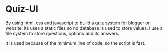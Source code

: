 # Quiz-UI

By using html, css and javascript to build a quiz system for blogger or website. its uses a static files so no database is used to store values. i use a file system to store questions, options and its answers.

It is used because of the minimum line of code, so the script is fast.
